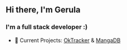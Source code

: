 ## Hi there, I'm Gerula

### I'm a full stack developer :)

- 🚧 Current Projects: [OkTracker][oktracker-core] & [MangaDB][mangadb-api]

[oktracker-core]: https://github.com/g3ru1a/oktracker-core
[mangadb-api]: https://github.com/g3ru1a/mangadb-api
